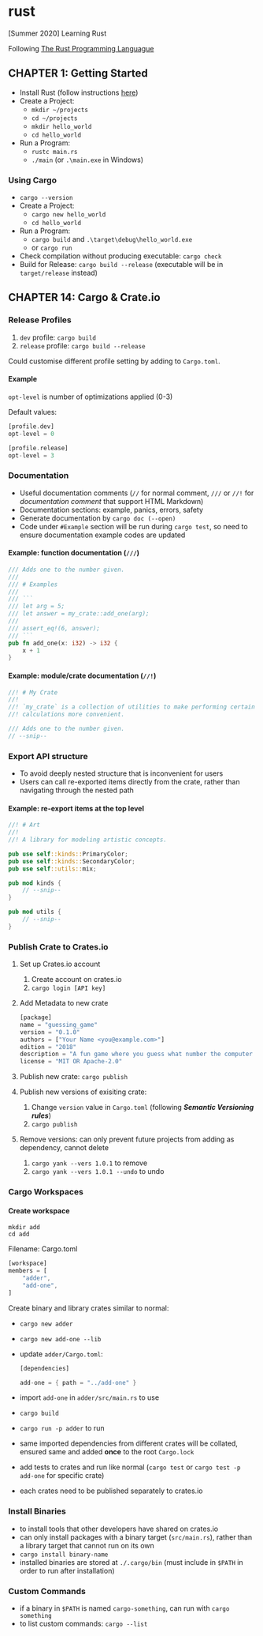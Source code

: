 # rust

[Summer 2020] Learning Rust

Following [The Rust Programming Languague](https://doc.rust-lang.org/book/)

## CHAPTER 1: Getting Started

+ Install Rust (follow instructions [here](https://doc.rust-lang.org/book/ch01-01-installation.html))
+ Create a Project:
  + `mkdir ~/projects`
  + `cd ~/projects`
  + `mkdir hello_world`
  + `cd hello_world`
+ Run a Program:
  + `rustc main.rs`
  + `./main` (or `.\main.exe` in Windows)

### Using Cargo

+ `cargo --version`
+ Create a Project:
  + `cargo new hello_world`
  + `cd hello_world`
+ Run a Program:
  + `cargo build` and `.\target\debug\hello_world.exe`
  + or `cargo run`
+ Check compilation without producing executable: `cargo check`
+ Build for Release: `cargo build --release` (executable will be in `target/release` instead)

## CHAPTER 14: Cargo & Crate.io

### Release Profiles

1. `dev` profile: `cargo build`
2. `release` profile: `cargo build --release`

Could customise different profile setting by adding to `Cargo.toml`.

#### Example

`opt-level` is number of optimizations applied (0-3)

Default values:

```rust
[profile.dev]
opt-level = 0

[profile.release]
opt-level = 3
```

### Documentation

+ Useful documentation comments (`//` for normal comment, `///` or `//!` for _documentation comment_ that support HTML Markdown)
+ Documentation sections: example, panics, errors, safety
+ Generate documentation by `cargo doc (--open)`
+ Code under `#Example` section will be run during `cargo test`, so need to ensure documentation example codes are updated

#### Example: function documentation (`///`)

```rust
/// Adds one to the number given.
///
/// # Examples
///
/// ```
/// let arg = 5;
/// let answer = my_crate::add_one(arg);
///
/// assert_eq!(6, answer);
/// ```
pub fn add_one(x: i32) -> i32 {
    x + 1
}
```

#### Example: module/crate documentation (`//!`)

```rust
//! # My Crate
//!
//! `my_crate` is a collection of utilities to make performing certain
//! calculations more convenient.

/// Adds one to the number given.
// --snip--
```

### Export API structure

+ To avoid deeply nested structure that is inconvenient for users
+ Users can call re-exported items directly from the crate, rather than navigating through the nested path

#### Example: re-export items at the top level

```rust
//! # Art
//!
//! A library for modeling artistic concepts.

pub use self::kinds::PrimaryColor;
pub use self::kinds::SecondaryColor;
pub use self::utils::mix;

pub mod kinds {
    // --snip--
}

pub mod utils {
    // --snip--
}
```

### Publish Crate to Crates.io

1. Set up Crates.io account
   1. Create account on crates.io
   2. `cargo login [API key]`
2. Add Metadata to new crate

    ```rust
    [package]
    name = "guessing_game"
    version = "0.1.0"
    authors = ["Your Name <you@example.com>"]
    edition = "2018"
    description = "A fun game where you guess what number the computer has chosen."
    license = "MIT OR Apache-2.0"
    ```

3. Publish new crate: `cargo publish`
4. Publish new versions of exisiting crate:
   1. Change `version` value in `Cargo.toml` (following **_Semantic Versioning rules_**)
   2. `cargo publish`
5. Remove versions: can only prevent future projects from adding as dependency, cannot delete
   1. `cargo yank --vers 1.0.1` to remove
   2. `cargo yank --vers 1.0.1 --undo` to undo

### Cargo Workspaces

#### Create workspace

```shell
mkdir add
cd add
```

Filename: Cargo.toml

```rust
[workspace]
members = [
    "adder",
    "add-one",
]
```

Create binary and library crates similar to normal:

+ `cargo new adder`
+ `cargo new add-one --lib`
+ update `adder/Cargo.toml`:

    ```rust
    [dependencies]

    add-one = { path = "../add-one" }
    ```

+ import `add-one` in `adder/src/main.rs` to use
+ `cargo build`
+ `cargo run -p adder` to run
+ same imported dependencies from different crates will be collated, ensured same and added **once** to the root `Cargo.lock`
+ add tests to crates and run like normal (`cargo test` or `cargo test -p add-one` for specific crate)
+ each crates need to be published separately to crates.io

### Install Binaries

+ to install tools that other developers have shared on crates.io
+ can only install packages with a binary target (`src/main.rs`), rather than a library target that cannot run on its own
+ `cargo install binary-name`
+ installed binaries are stored at `./.cargo/bin` (must include in `$PATH` in order to run after installation)

### Custom Commands

+ if a binary in `$PATH` is named `cargo-something`, can run with `cargo something`
+ to list custom commands: `cargo --list`
